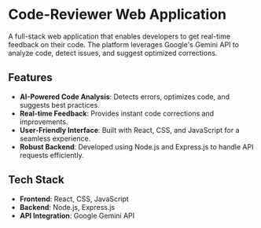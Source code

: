 # Code-Reviewer Web Application  
A full-stack web application that enables developers to get real-time feedback on their code. The platform leverages Google's Gemini API to analyze code, detect issues, and suggest optimized corrections.

## Features  
- **AI-Powered Code Analysis**: Detects errors, optimizes code, and suggests best practices.  
- **Real-time Feedback**: Provides instant code corrections and improvements.  
- **User-Friendly Interface**: Built with React, CSS, and JavaScript for a seamless experience.  
- **Robust Backend**: Developed using Node.js and Express.js to handle API requests efficiently.  

## Tech Stack  
- **Frontend**: React, CSS, JavaScript  
- **Backend**: Node.js, Express.js  
- **API Integration**: Google Gemini API  

